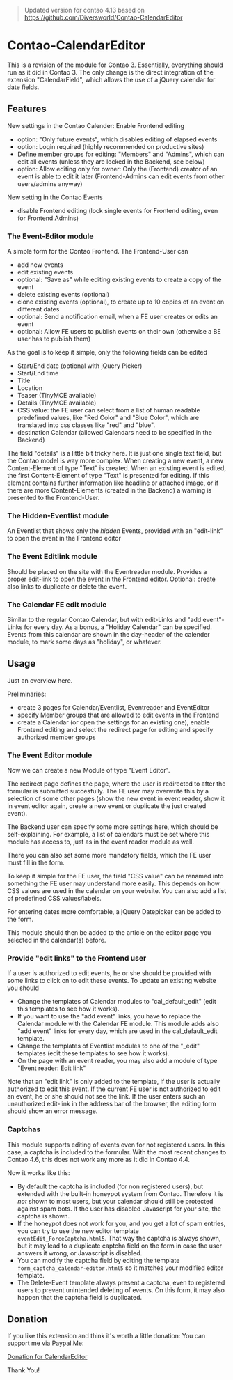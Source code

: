 > Updated version for contao 4.13 based on https://github.com/Diversworld/Contao-CalendarEditor

# Contao-CalendarEditor

This is a revision of the module for Contao 3. Essentially, everything should run as it did in Contao 3. The only change is the direct integration of the extension "CalendarField", which allows the use of a jQuery calendar for date fields.

## Features

New settings in the Contao Calender: Enable Frontend editing
* option: "Only future events", which disables editing of elapsed events
* option: Login required (highly recommended on productive sites)
* Define member groups for editing: "Members" and "Admins", which can edit all events (unless they are locked in the Backend, see below)
* option: Allow editing only for owner: Only the (Frontend) creator of an event is able to edit it later (Frontend-Admins can edit events from other users/admins anyway)
 
New setting in the Contao Events
* disable Frontend editing (lock single events for Frontend editing, even for Frontend Admins)

### The Event-Editor module

A simple form for the Contao Frontend. The Frontend-User can
* add new events
* edit existing events
* optional: "Save as" while editing existing events to create a copy of the event
* delete existing events (optional)
* clone existing events (optional), to create up to 10 copies of an event on different dates
* optional: Send a notification email, when a FE user creates or edits an event
* optional: Allow FE users to publish events on their own (otherwise a BE user has to publish them)

As the goal is to keep it simple, only the following fields can be edited
* Start/End date (optional with jQuery Picker)
* Start/End time
* Title
* Location
* Teaser (TinyMCE available)
* Details (TinyMCE available)
* CSS value: the FE user can select from a list of human readable predefined values, like "Red Color" and "Blue Color", which are translated into css classes like "red" and "blue".
* destination Calendar (allowed Calendars need to be specified in the Backend)

The field "details" is a little bit tricky here. It is just one single text field, but the Contao model is way more complex. When creating a new event, a new Content-Element of type "Text" is created. When an existing event is edited, the first Content-Element of type "Text" is presented for editing. If this element contains further information like headline or attached image, or if there are more Content-Elements (created in the Backend) a warning is presented to the Frontend-User.

### The Hidden-Eventlist module

An Eventlist that shows only the *hidden* Events, provided with an "edit-link" to open the event in the Frontend editor

### The Event Editlink module

Should be placed on the site with the Eventreader module. Provides a proper edit-link to open the event in the Frontend editor. Optional: create also links to duplicate or delete the event.

### The Calendar FE edit module

Similar to the regular Contao Calendar, but with edit-Links and "add event"-Links for every day. As a bonus, a "Holiday Calendar" can be specified. Events from this calendar are shown in the day-header of the calender module, to mark some days as "holiday", or whatever.

## Usage

Just an overview here.

Preliminaries:
* create 3 pages for Calendar/Eventlist, Eventreader and EventEditor
* specify Member groups that are allowed to edit events in the Frontend
* create a Calendar (or open the settings for an existing one), enable Frontend editing and select the redirect page for editing and specify authorized member groups

### The Event Editor module
Now we can create a new Module of type "Event Editor". 

The redirect page defines the page, where the user is redirected to after the formular is submitted succesfully. The FE user may overwrite this by a selection of some other pages (show the new event in event reader, show it in event editor again, create a new event or duplicate the just created event).

The Backend user can specify some more settings here, which should be self-explaining. For example, a list of calendars must be set where this module has access to, just as in the event reader module as well.

There you can also set some more mandatory fields, which the FE user must fill in the form.

To keep it simple for the FE user, the field "CSS value" can be renamed into something the FE user may understand more easily. This depends on how CSS values are used in the calendar on your website. You can also add a list of predefined CSS values/labels.

For entering dates more comfortable, a jQuery Datepicker can be added to the form.

This module should then be added to the article on the editor page you selected in the calendar(s) before.

### Provide "edit links" to the Frontend user

If a user is authorized to edit events, he or she should be provided with some links to click on to edit these events. To update an existing website you should

* Change the templates of Calendar modules to "cal_default_edit" (edit this templates to see how it works). 
* If you want to use the "add event" links, you have to replace the Calendar module with the Calendar FE module. This module adds also "add event" links for every day, which are used in the cal_default_edit template.
* Change the templates of Eventlist modules to one of the "\_edit" templates (edit these templates to see how it works). 
* On the page with an event reader, you may also add a module of type "Event reader: Edit link"

Note that an "edit link" is only added to the template, if the user is actually authorized to edit this event. If the current FE user is not authorized to edit an event, he or she should not see the link. If the user enters such an unauthorized edit-link in the address bar of the browser, the editing form should show an error message.

### Captchas

This module supports editing of events even for not registered users. In this case, a captcha is included to the formular. With the most recent changes to Contao 4.6, this does not work any more as it did in Contao 4.4. 

Now it works like this:

* By default the captcha is included (for non registered users), but extended with the built-in honeypot system from Contao. Therefore it is *not* shown to most users, but your calendar should still be protected against spam bots. If the user has disabled Javascript for your site, the captcha is shown.
* If the honeypot does not work for you, and you get a lot of spam entries, you can try to use the new editor template `eventEdit_ForceCaptcha.html5`. That way the captcha is always shown, but it may lead to a duplicate captcha field on the form in case the user answers it wrong, or Javascript is disabled.
* You can modify the captcha field by editing the template `form_captcha_calendar-editor.html5` so it matches your modified editor template.
* The Delete-Event template always present a captcha, even to registered users to prevent unintended deleting of events. On this form, it may also happen that the captcha field is duplicated.

## Donation

If you like this extension and think it's worth a little donation: You can support me via Paypal.Me:

[Donation for CalendarEditor](https://paypal.me/CalendarEditor/10)

Thank You!

